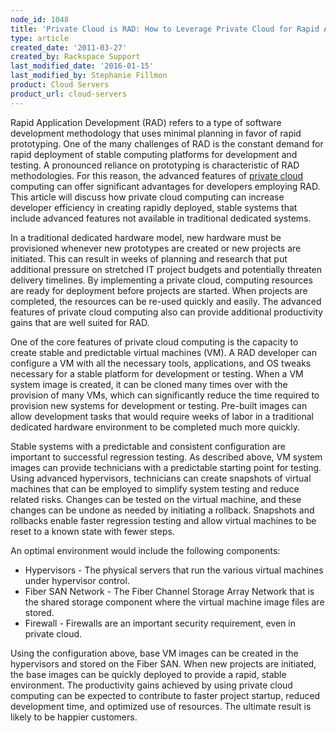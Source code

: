 ```yaml
---
node_id: 1048
title: 'Private Cloud is RAD: How to Leverage Private Cloud for Rapid Application Development'
type: article
created_date: '2011-03-27'
created_by: Rackspace Support
last_modified_date: '2016-01-15'
last_modified_by: Stephanie Fillmon
product: Cloud Servers
product_url: cloud-servers
---
```


Rapid Application Development (RAD) refers to a type of software
development methodology that uses minimal planning in favor of rapid
prototyping. One of the many challenges of RAD is the constant demand
for rapid deployment of stable computing platforms for development and
testing. A pronounced reliance on prototyping is characteristic of RAD
methodologies. For this reason, the advanced features of [private cloud](http://www.rackspace.com/cloud/private/) computing can offer
significant advantages for developers employing RAD. This article will
discuss how private cloud computing can increase developer efficiency in creating rapidly
deployed, stable systems that include advanced features not available in
traditional dedicated systems.

In a traditional dedicated hardware model, new hardware must be
provisioned whenever new prototypes are created or new projects are
initiated. This can result in weeks of planning and research that put
additional pressure on stretched IT project budgets and potentially
threaten delivery timelines. By implementing a private cloud, computing
resources are ready for deployment before projects are started. When
projects are completed, the resources can be re-used quickly and easily.
The advanced features of private cloud computing also can
provide additional productivity gains that are well suited for RAD.

One of the core features of private cloud computing is the
capacity to create stable and predictable virtual machines (VM). A RAD
developer can configure a VM with all the necessary tools, applications,
and OS tweaks necessary for a stable platform for development or
testing. When a VM system image is created, it can be cloned many times
over with the provision of many VMs, which can significantly reduce the
time required to provision new systems for development or testing.
Pre-built images can allow development tasks that would require weeks of
labor in a traditional dedicated hardware environment to be completed
much more quickly.

Stable systems with a predictable and consistent configuration are
important to successful regression testing. As described above, VM
system images can provide technicians with a predictable starting point
for testing. Using advanced hypervisors, technicians can create
snapshots of virtual machines that can be employed to simplify system
testing and reduce related risks. Changes can be tested on the virtual
machine, and these changes can be undone as needed by initiating a
rollback. Snapshots and rollbacks enable faster regression testing and
allow virtual machines to be reset to a known state with fewer steps.

An optimal environment would include the following components:

-   Hypervisors - The physical servers that run the various virtual
    machines under hypervisor control.
-   Fiber SAN Network - The Fiber Channel Storage Array Network that is
    the shared storage component where the virtual machine image files
    are stored.
-   Firewall - Firewalls are an important security requirement, even in private cloud.

Using the configuration above, base VM images can be created in the
hypervisors and stored on the Fiber SAN. When new projects are
initiated, the base images can be quickly deployed to provide a rapid,
stable environment. The productivity gains achieved by using private cloud computing can be
expected to contribute to faster project startup, reduced development
time, and optimized use of resources. The ultimate result is likely to
be happier customers.
